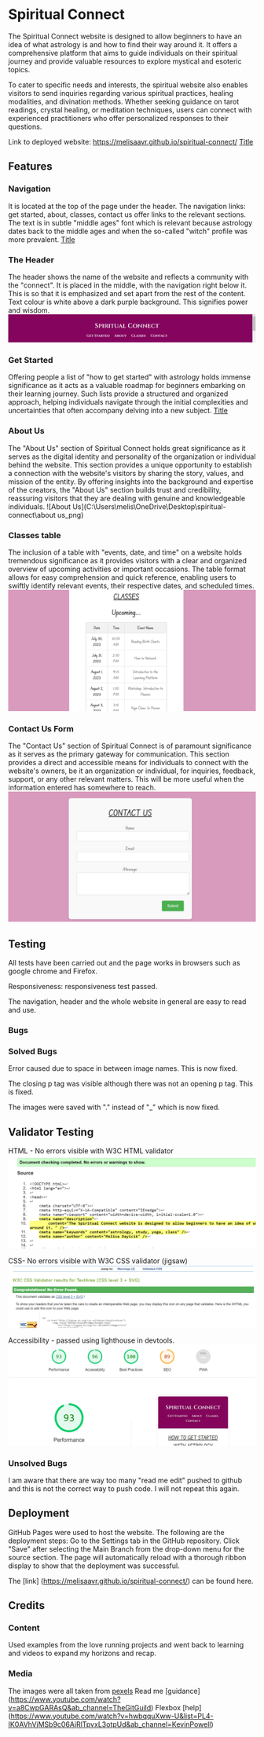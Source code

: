 
# Spiritual Connect
The Spiritual Connect website is designed to allow beginners to have an idea of what astrology is and how to find their way around it. It offers a comprehensive platform that aims to guide individuals on their spiritual journey and provide valuable resources to explore mystical and esoteric topics. 

To cater to specific needs and interests, the spiritual website also enables visitors to send inquiries regarding various spiritual practices, healing modalities, and divination methods. Whether seeking guidance on tarot readings, crystal healing, or meditation techniques, users can connect with experienced practitioners who offer personalized responses to their questions. 

Link to deployed website: https://melisaavr.github.io/spiritual-connect/
[Title](responsiveness_png)

## Features

### Navigation 
It is located at the top of the page under the header. 
The navigation links: get started, about, classes, contact us offer links to the relevant sections. 
The text is in subtle "middle ages" font which is relevant because astrology dates back to the middle ages and when the so-called "witch" profile was more prevalent.
[Title](<nav bar_png>)

### The Header
The header shows the name of the website and reflects a community with the "connect". 
It is placed in the middle, with the navigation right below it. This is so that it is emphasized and set apart from the rest of the content.
Text colour is white above a dark purple background. This signifies power and wisdom. 
![Alt text](<Screenshot 2023-07-31 022346.png>)

### Get Started 
Offering people a list of "how to get started" with astrology holds immense significance as it acts as a valuable roadmap for beginners embarking on their learning journey. Such lists provide a structured and organized approach, helping individuals navigate through the initial complexities and uncertainties that often accompany delving into a new subject. 
[Title](<get started_png>)

### About Us
The "About Us" section of Spiritual Connect holds great significance as it serves as the digital identity and personality of the organization or individual behind the website. This section provides a unique opportunity to establish a connection with the website's visitors by sharing the story, values, and mission of the entity. By offering insights into the background and expertise of the creators, the "About Us" section builds trust and credibility, reassuring visitors that they are dealing with genuine and knowledgeable individuals.
![About Us](C:\Users\melis\OneDrive\Desktop\spiritual-connect\about us_png)

### Classes table
The inclusion of a table with "events, date, and time" on a website holds tremendous significance as it provides visitors with a clear and organized overview of upcoming activities or important occasions. The table format allows for easy comprehension and quick reference, enabling users to swiftly identify relevant events, their respective dates, and scheduled times.
![Alt text](assets/images/classes.png)

### Contact Us Form
The "Contact Us" section of Spiritual Connect is of paramount significance as it serves as the primary gateway for communication. This section provides a direct and accessible means for individuals to connect with the website's owners, be it an organization or individual, for inquiries, feedback, support, or any other relevant matters. This will be more useful when the information entered has somewhere to reach. 
![Alt text](<assets/images/contact us.png>)

## Testing
All tests have been carried out and the page works in browsers such as google chrome and Firefox. 

Responsiveness: responsiveness test passed. 

The navigation, header and the whole website in general are easy to read and use. 

### Bugs

### Solved Bugs
Error caused due to space in between image names. This is now fixed. 

The closing p tag was visible although there was not an opening p tag. This is fixed. 

The images were saved with "." instead of "_" which is now fixed.


## Validator Testing
HTML - No errors visible with W3C HTML validator
![Alt text](<html validator.png>)

CSS- No errors visible with W3C CSS validator (jigsaw)
![Alt text](<css testing.png>)

Accessibility - passed using lighthouse in devtools.
![Alt text](<assets/images/Screenshot 2023-07-31 021802.png>)

### Unsolved Bugs
I am aware that there are way too many "read me edit" pushed to github and this is not the correct way to push code. I will not repeat this again. 


## Deployment
GitHub Pages were used to host the website. The following are the deployment steps:
Go to the Settings tab in the GitHub repository.
Click "Save" after selecting the Main Branch from the drop-down menu for the source section.
The page will automatically reload with a thorough ribbon display to show that the deployment was successful.

The [link] (https://melisaavr.github.io/spiritual-connect/) can be found here. 

## Credits

### Content
Used examples from the love running projects and went back to learning and videos to expand my horizons and recap. 

### Media
The images were all taken from [pexels](https://www.pexels.com/)
Read me [guidance] (https://www.youtube.com/watch?v=a8CwpGARAsQ&ab_channel=TheGitGuild)
Flexbox [help] (https://www.youtube.com/watch?v=hwbqquXww-U&list=PL4-IK0AVhVjMSb9c06AjRlTpvxL3otpUd&ab_channel=KevinPowell)



